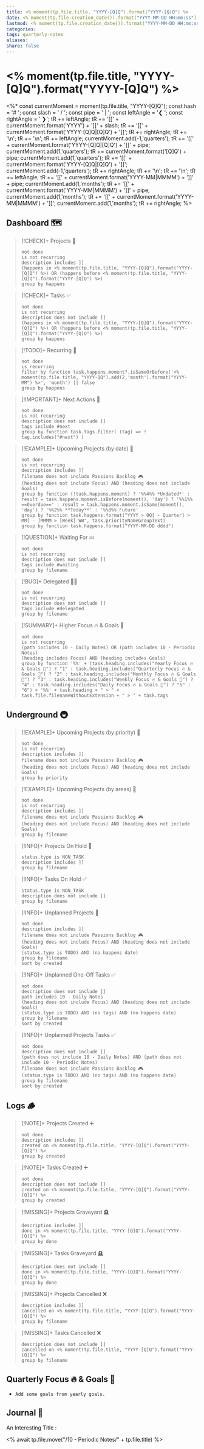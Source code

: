 ```yaml
---
title: <% moment(tp.file.title, "YYYY-[Q]Q").format("YYYY-[Q]Q") %>
date: <% moment(tp.file.creation_date()).format("YYYY-MM-DD HH:mm:ss") %>
lastmod: <% moment(tp.file.creation_date()).format("YYYY-MM-DD HH:mm:ss") %>
categories:
tags: quarterly-notes
aliases:
share: false
---
```


# <% moment(tp.file.title, "YYYY-[Q]Q").format("YYYY-[Q]Q") %>

<%*
const currentMoment = moment(tp.file.title, "YYYY-[Q]Q");
const hash = '# ';
const slash = ' / ';
const pipe = ' | ';
const leftAngle = '❮ ';
const rightAngle = ' ❯';
tR += leftAngle;
tR += '[[' + currentMoment.format('YYYY') + ']]' + slash;
tR += '[[' + currentMoment.format('YYYY-[Q]Q|[Q]Q') + ']]';
tR += rightAngle;
tR += '\n';
tR += '\n';
tR += leftAngle;
currentMoment.add(-1,'quarters');
tR += '[[' + currentMoment.format('YYYY-[Q]Q|[Q]Q') + ']]' + pipe;
currentMoment.add(1,'quarters');
tR += currentMoment.format('[Q]Q') + pipe;
currentMoment.add(1,'quarters');
tR += '[[' + currentMoment.format('YYYY-[Q]Q|[Q]Q') + ']]';
currentMoment.add(-1,'quarters');
tR += rightAngle;
tR += '\n';
tR += '\n';
tR += leftAngle;
tR += '[[' + currentMoment.format('YYYY-MM|MMMM') + ']]' + pipe;
currentMoment.add(1,'months');
tR += '[[' + currentMoment.format('YYYY-MM|MMMM') + ']]' + pipe;
currentMoment.add(1,'months');
tR += '[[' + currentMoment.format('YYYY-MM|MMMM') + ']]';
currentMoment.add(1,'months');
tR += rightAngle;
%>

## Dashboard 🗺️

> [!CHECK]+ Projects 🎯
>
> ```tasks
> not done
> is not recurring
> description includes ]]
> (happens in <% moment(tp.file.title, "YYYY-[Q]Q").format("YYYY-[Q]Q") %>) OR (happens before <% moment(tp.file.title, "YYYY-[Q]Q").format("YYYY-[Q]Q") %>)
> group by happens
> ```

> [!CHECK]+ Tasks ✅
>
> ```tasks
> not done
> is not recurring
> description does not include ]]
> (happens in <% moment(tp.file.title, "YYYY-[Q]Q").format("YYYY-[Q]Q") %>) OR (happens before <% moment(tp.file.title, "YYYY-[Q]Q").format("YYYY-[Q]Q") %>)
> group by happens
> ```

> [!TODO]+ Recurring 🔁
>
> ```tasks
> not done
> is recurring
> filter by function task.happens.moment?.isSameOrBefore('<% moment(tp.file.title, "YYYY-QQ").add(2,'month').format("YYYY-MM") %>', 'month') || false
> group by happens
> ```

> [!IMPORTANT]+ Next Actions 🏃
>
> ```tasks
> not done
> is not recurring
> description does not include ]]
> tags include #next
> group by function task.tags.filter( (tag) => ! tag.includes("#next") )
> ```

> [!EXAMPLE]+ Upcoming Projects (by date) 🎯
>
> ```tasks
> not done
> is not recurring
> description includes ]]
> filename does not include Passions Backlog 🎮
> (heading does not include Focus) AND (heading does not include Goals)
> group by function (!task.happens.moment) ? '%%4%% *Undated*' : result = task.happens.moment.isBefore(moment(), 'day') ? '%%1%% ==Overdue==' : result = task.happens.moment.isSame(moment(), 'day') ? '%%2%% **Today**' : '%%3%% Future'
> group by function task.happens.format("YYYY > 0Q[ - Quarter] > MM[ - ]MMMM > [Week] WW", task.priorityNameGroupText)
> group by function task.happens.format("YYYY-MM-DD dddd")
> ```

> [!QUESTION]+ Waiting For 💤
>
> ```tasks
> not done
> is not recurring
> description does not include ]]
> tags include #waiting
> group by filename
> ```

> [!BUG]+ Delegated 👷‍♂️
>
> ```tasks
> not done
> is not recurring
> description does not include ]]
> tags include #delegated
> group by filename
> ```

> [!SUMMARY]+ Higher Focus 🔥 & Goals 🎯
>
> ```tasks
> not done
> is not recurring
> (path includes 10 - Daily Notes) OR (path includes 10 - Periodic Notes)
> (heading includes Focus) AND (heading includes Goals)
> group by function '%%' + (task.heading.includes("Yearly Focus 🔥 & Goals 🎯") ? "1" : task.heading.includes("Quarterly Focus 🔥 & Goals 🎯") ? "2" : task.heading.includes("Monthly Focus 🔥 & Goals 🎯") ? "3" : task.heading.includes("Weekly Focus 🔥 & Goals 🎯") ? "4" : task.heading.includes("Daily Focus 🔥 & Goals 🎯") ? "5" : "6") + '%%' + task.heading + " > " + task.file.filenameWithoutExtension + " > " + task.tags
> ```

## Underground 🚇

> [!EXAMPLE]+ Upcoming Projects (by priority) 🎯
>
> ```tasks
> not done
> is not recurring
> description includes ]]
> filename does not include Passions Backlog 🎮
> (heading does not include Focus) AND (heading does not include Goals)
> group by priority
> ```

> [!EXAMPLE]+ Upcoming Projects (by areas) 🎯
>
> ```tasks
> not done
> is not recurring
> description includes ]]
> filename does not include Passions Backlog 🎮
> (heading does not include Focus) AND (heading does not include Goals)
> group by filename
> ```

> [!INFO]+ Projects On Hold 🎯
>
> ```tasks
> status.type is NON_TASK
> description includes ]]
> group by filename
> ```

> [!INFO]+ Tasks On Hold ✅
>
> ```tasks
> status.type is NON_TASK
> description does not include ]]
> group by filename
> ```

> [!INFO]+ Unplanned Projects 🎯
>
> ```tasks
> not done
> description includes ]]
> filename does not include Passions Backlog 🎮
> (heading does not include Focus) AND (heading does not include Goals)
> (status.type is TODO) AND (no happens date)
> group by filename
> sort by created
> ```

> [!INFO]+ Unplanned One-Off Tasks ✅
>
> ```tasks
> not done
> description does not include ]]
> path includes 10 - Daily Notes
> (heading does not include Focus) AND (heading does not include Goals)
> (status.type is TODO) AND (no tags) AND (no happens date)
> group by filename
> sort by created
> ```

> [!INFO]+ Unplanned Projects Tasks ✅
>
> ```tasks
> not done
> description does not include ]]
> (path does not include 10 - Daily Notes) AND (path does not include 10 - Periodic Notes)
> filename does not include Passions Backlog 🎮
> (status.type is TODO) AND (no tags) AND (no happens date)
> group by filename
> sort by created
> ```

## Logs 🪵

> [!NOTE]+ Projects Created ➕
>
> ```tasks
> not done
> description includes ]]
> created on <% moment(tp.file.title, "YYYY-[Q]Q").format("YYYY-[Q]Q") %>
> group by created
> ```

> [!NOTE]+ Tasks Created ➕
>
> ```tasks
> not done
> description does not include ]]
> created on <% moment(tp.file.title, "YYYY-[Q]Q").format("YYYY-[Q]Q") %>
> group by created
> ```

> [!MISSING]+ Projects Graveyard 🪦
>
> ```tasks
> description includes ]]
> done in <% moment(tp.file.title, "YYYY-[Q]Q").format("YYYY-[Q]Q") %>
> group by done
> ```

> [!MISSING]+ Tasks Graveyard 🪦
>
> ```tasks
> description does not include ]]
> done in <% moment(tp.file.title, "YYYY-[Q]Q").format("YYYY-[Q]Q") %>
> group by done
> ```

> [!MISSING]+ Projects Cancelled ❌
>
> ```tasks
> description includes ]]
> cancelled on <% moment(tp.file.title, "YYYY-[Q]Q").format("YYYY-[Q]Q") %>
> group by filename
> ```

> [!MISSING]+ Tasks Cancelled ❌
>
> ```tasks
> description does not include ]]
> cancelled on <% moment(tp.file.title, "YYYY-[Q]Q").format("YYYY-[Q]Q") %>
> group by filename
> ```

## Quarterly Focus 🔥 & Goals 🎯

- `Add some goals from yearly goals.`

## Journal 📔

An Interesting Title :

<% await tp.file.move("/10 - Periodic Notes/" + tp.file.title) %>
